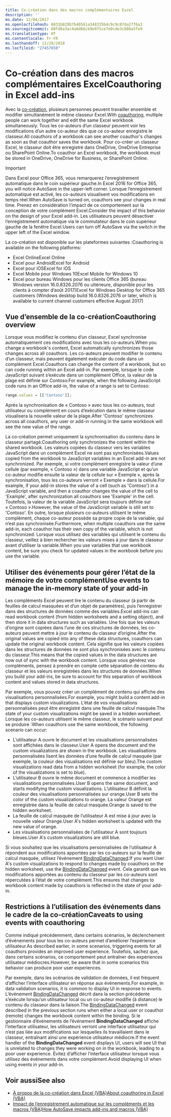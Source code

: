 ```yaml
---
title: Co-création dans des macros complémentaires Excel
description: ''
ms.date: 12/04/2017
ms.openlocfilehash: 6831b829b7b40561a348335b4c9c9c07da27f6a3
ms.sourcegitcommit: 60fd8a3ac4a6d66cb9e075ce7e0cde3c888a5fe9
ms.translationtype: HT
ms.contentlocale: fr-FR
ms.lasthandoff: 12/28/2018
ms.locfileid: "27457650"
---
```

# <a name="coauthoring-in-excel-add-ins"></a><span data-ttu-id="f28e1-102">Co-création dans des macros complémentaires Excel</span><span class="sxs-lookup"><span data-stu-id="f28e1-102">Coauthoring in Excel add-ins</span></span>  

<span data-ttu-id="f28e1-103">Avec la [co-création](https://support.office.com/article/Collaborate-on-Excel-workbooks-at-the-same-time-with-co-authoring-7152aa8b-b791-414c-a3bb-3024e46fb104), plusieurs personnes peuvent travailler ensemble et modifier simultanément le même classeur Excel.</span><span class="sxs-lookup"><span data-stu-id="f28e1-103">With [coauthoring](https://support.office.com/article/Collaborate-on-Excel-workbooks-at-the-same-time-with-co-authoring-7152aa8b-b791-414c-a3bb-3024e46fb104), multiple people can work together and edit the same Excel workbook simultaneously.</span></span> <span data-ttu-id="f28e1-104">Tous les co-auteurs d’un classeur peuvent voir les modifications d’un autre co-auteur dès que ce co-auteur enregistre le classeur.</span><span class="sxs-lookup"><span data-stu-id="f28e1-104">All coauthors of a workbook can see another coauthor's changes as soon as that coauthor saves the workbook.</span></span> <span data-ttu-id="f28e1-105">Pour co-créer un classeur Excel, le classeur doit être enregistré dans OneDrive, OneDrive Entreprise ou SharePoint Online.</span><span class="sxs-lookup"><span data-stu-id="f28e1-105">To coauthor an Excel workbook, the workbook must be stored in OneDrive, OneDrive for Business, or SharePoint Online.</span></span>

> [!IMPORTANT]
> <span data-ttu-id="f28e1-106">Dans Excel pour Office 365, vous remarquerez l’enregistrement automatique dans le coin supérieur gauche.</span><span class="sxs-lookup"><span data-stu-id="f28e1-106">In Excel 2016 for Office 365, you will notice AutoSave in the upper-left corner.</span></span> <span data-ttu-id="f28e1-107">Lorsque l’enregistrement automatique est activé, les co-auteurs visualisent vos modifications en temps réel.</span><span class="sxs-lookup"><span data-stu-id="f28e1-107">When AutoSave is turned on, coauthors see your changes in real time.</span></span> <span data-ttu-id="f28e1-108">Prenez en considération l’impact de ce comportement sur la conception de votre complément Excel.</span><span class="sxs-lookup"><span data-stu-id="f28e1-108">Consider the impact of this behavior on the design of your Excel add-in.</span></span> <span data-ttu-id="f28e1-109">Les utilisateurs peuvent désactiver l’enregistrement automatique via le commutateur dans le coin supérieur gauche de la fenêtre Excel.</span><span class="sxs-lookup"><span data-stu-id="f28e1-109">Users can turn off AutoSave via the switch in the upper left of the Excel window.</span></span>

<span data-ttu-id="f28e1-110">La co-création est disponible sur les plateformes suivantes :</span><span class="sxs-lookup"><span data-stu-id="f28e1-110">Coauthoring is available on the following platforms:</span></span>

- <span data-ttu-id="f28e1-111">Excel Online</span><span class="sxs-lookup"><span data-stu-id="f28e1-111">Excel Online</span></span>
- <span data-ttu-id="f28e1-112">Excel pour Android</span><span class="sxs-lookup"><span data-stu-id="f28e1-112">Excel for Android</span></span>
- <span data-ttu-id="f28e1-113">Excel pour iOS</span><span class="sxs-lookup"><span data-stu-id="f28e1-113">Excel for iOS</span></span>
- <span data-ttu-id="f28e1-114">Excel Mobile pour Windows 10</span><span class="sxs-lookup"><span data-stu-id="f28e1-114">Excel Mobile for Windows 10</span></span>
- <span data-ttu-id="f28e1-115">Excel pour bureau Windows pour les clients Office 365 (bureau Windows version 16.0.8326.2076 ou ultérieure, disponible pour les clients à compter d’août 2017)</span><span class="sxs-lookup"><span data-stu-id="f28e1-115">Excel for Windows Desktop for Office 365 customers (Windows desktop build 16.0.8326.2076 or later, which is available to current channel customers effective August 2017)</span></span>

## <a name="coauthoring-overview"></a><span data-ttu-id="f28e1-116">Vue d’ensemble de la co-création</span><span class="sxs-lookup"><span data-stu-id="f28e1-116">Coauthoring overview</span></span>
 
<span data-ttu-id="f28e1-117">Lorsque vous modifiez le contenu d’un classeur, Excel synchronise automatiquement ces modifications avec tous les co-auteurs.</span><span class="sxs-lookup"><span data-stu-id="f28e1-117">When you change a workbook's content, Excel automatically synchronizes those changes across all coauthors.</span></span> <span data-ttu-id="f28e1-118">Les co-auteurs peuvent modifier le contenu d’un classeur, mais peuvent également exécuter du code dans un complément Excel.</span><span class="sxs-lookup"><span data-stu-id="f28e1-118">Coauthors can change the content of a workbook, but so can code running within an Excel add-in.</span></span> <span data-ttu-id="f28e1-119">Par exemple, lorsque le code JavaScript suivant s’exécute dans un complément Office, la valeur de la plage est définie sur Contoso:</span><span class="sxs-lookup"><span data-stu-id="f28e1-119">For example, when the following JavaScript code runs in an Office add-in, the value of a range is set to Contoso:</span></span>

```js
range.values = [['Contoso']];
```
<span data-ttu-id="f28e1-120">Après la synchronisation de « Contoso » avec tous les co-auteurs, tout utilisateur ou complément en cours d’exécution dans le même classeur visualisera la nouvelle valeur de la plage.</span><span class="sxs-lookup"><span data-stu-id="f28e1-120">After 'Contoso' synchronizes across all coauthors, any user or add-in running in the same workbook will see the new value of the range.</span></span> 

<span data-ttu-id="f28e1-121">La co-création permet uniquement la synchronisation du contenu dans le classeur partagé.</span><span class="sxs-lookup"><span data-stu-id="f28e1-121">Coauthoring only synchronizes the content within the shared workbook.</span></span> <span data-ttu-id="f28e1-122">Les valeurs copiées du classeur vers les variables JavaScript dans un complément Excel ne sont pas synchronisées.</span><span class="sxs-lookup"><span data-stu-id="f28e1-122">Values copied from the workbook to JavaScript variables in an Excel add-in are not synchronized.</span></span> <span data-ttu-id="f28e1-123">Par exemple, si votre complément enregistre la valeur d’une cellule (par exemple, « Contoso ») dans une variable JavaScript et qu’un co-auteur modifie ensuite la valeur de la cellule sur « Exemple », après la synchronisation, tous les co-auteurs verront « Exemple » dans la cellule.</span><span class="sxs-lookup"><span data-stu-id="f28e1-123">For example, if your add-in stores the value of a cell (such as 'Contoso') in a JavaScript variable, and then a coauthor changes the value of the cell to 'Example', after synchronization all coauthors see 'Example' in the cell.</span></span> <span data-ttu-id="f28e1-124">Toutefois, la valeur de la variable JavaScript sera toujours définie sur « Contoso ».</span><span class="sxs-lookup"><span data-stu-id="f28e1-124">However, the value of the JavaScript variable is still set to 'Contoso'.</span></span> <span data-ttu-id="f28e1-125">En outre, lorsque plusieurs co-auteurs utilisent le même complément, chaque co-auteur possède sa propre copie de la variable, qui n’est pas synchronisée.</span><span class="sxs-lookup"><span data-stu-id="f28e1-125">Furthermore, when multiple coauthors use the same add-in, each coauthor has their own copy of the variable, which is not synchronized.</span></span> <span data-ttu-id="f28e1-126">Lorsque vous utilisez des variables qui utilisent le contenu du classeur, veillez à bien rechercher les valeurs mises à jour dans le classeur avant d’utiliser la variable.</span><span class="sxs-lookup"><span data-stu-id="f28e1-126">When you use variables that use workbook content, be sure you check for updated values in the workbook before you use the variable.</span></span> 

## <a name="use-events-to-manage-the-in-memory-state-of-your-add-in"></a><span data-ttu-id="f28e1-127">Utiliser des événements pour gérer l’état de la mémoire de votre complément</span><span class="sxs-lookup"><span data-stu-id="f28e1-127">Use events to manage the in-memory state of your add-in</span></span>
 
<span data-ttu-id="f28e1-128">Les compléments Excel peuvent lire le contenu du classeur (à partir de feuilles de calcul masquées et d’un objet de paramètres), puis l’enregistrer dans des structures de données comme des variables.</span><span class="sxs-lookup"><span data-stu-id="f28e1-128">Excel add-ins can read workbook content (from hidden worksheets and a setting object), and then store it in data structures such as variables.</span></span> <span data-ttu-id="f28e1-129">Une fois que les valeurs d’origine sont copiées dans l’une de ces structures de données, les co-auteurs peuvent mettre à jour le contenu du classeur d’origine.</span><span class="sxs-lookup"><span data-stu-id="f28e1-129">After the original values are copied into any of these data structures, coauthors can update the original workbook content.</span></span> <span data-ttu-id="f28e1-130">Cela signifie que les valeurs copiées dans les structures de données ne sont plus synchronisées avec le contenu du classeur.</span><span class="sxs-lookup"><span data-stu-id="f28e1-130">This means that the copied values in the data structures are now out of sync with the workbook content.</span></span> <span data-ttu-id="f28e1-131">Lorsque vous générez vos compléments, pensez à prendre en compte cette séparation de contenu du classeur et les valeurs enregistrées dans les structures de données.</span><span class="sxs-lookup"><span data-stu-id="f28e1-131">When you build your add-ins, be sure to account for this separation of workbook content and values stored in data structures.</span></span>

<span data-ttu-id="f28e1-132">Par exemple, vous pouvez créer un complément de contenu qui affiche des visualisations personnalisées.</span><span class="sxs-lookup"><span data-stu-id="f28e1-132">For example, you might build a content add-in that displays custom visualizations.</span></span> <span data-ttu-id="f28e1-133">L’état de vos visualisations personnalisées peut être enregistré dans une feuille de calcul masquée.</span><span class="sxs-lookup"><span data-stu-id="f28e1-133">The state of your custom visualizations might be saved in a hidden worksheet.</span></span> <span data-ttu-id="f28e1-134">Lorsque les co-auteurs utilisent le même classeur, le scénario suivant peut se produire :</span><span class="sxs-lookup"><span data-stu-id="f28e1-134">When coauthors use the same workbook, the following scenario can occur:</span></span>

- <span data-ttu-id="f28e1-135">L’utilisateur A ouvre le document et les visualisations personnalisées sont affichées dans le classeur.</span><span class="sxs-lookup"><span data-stu-id="f28e1-135">User A opens the document and the custom visualizations are shown in the workbook.</span></span> <span data-ttu-id="f28e1-136">Les visualisations personnalisées lisent les données d’une feuille de calcul masquée (par exemple, la couleur des visualisations est définie sur bleu).</span><span class="sxs-lookup"><span data-stu-id="f28e1-136">The custom visualizations read data from a hidden worksheet (for example, the color of the visualizations is set to blue).</span></span>
- <span data-ttu-id="f28e1-137">L’utilisateur B ouvre le même document et commence à modifier les visualisations personnalisées.</span><span class="sxs-lookup"><span data-stu-id="f28e1-137">User B opens the same document, and starts modifying the custom visualizations.</span></span> <span data-ttu-id="f28e1-138">L’utilisateur B définit la couleur des visualisations personnalisées sur orange.</span><span class="sxs-lookup"><span data-stu-id="f28e1-138">User B sets the color of the custom visualizations to orange.</span></span> <span data-ttu-id="f28e1-139">La valeur Orange est enregistrée dans la feuille de calcul masquée.</span><span class="sxs-lookup"><span data-stu-id="f28e1-139">Orange is saved to the hidden worksheet.</span></span>
- <span data-ttu-id="f28e1-140">La feuille de calcul masquée de l’utilisateur A est mise à jour avec la nouvelle valeur Orange.</span><span class="sxs-lookup"><span data-stu-id="f28e1-140">User A's hidden worksheet is updated with the new value of orange.</span></span>
- <span data-ttu-id="f28e1-141">Les visualisations personnalisées de l’utilisateur A sont toujours bleues.</span><span class="sxs-lookup"><span data-stu-id="f28e1-141">User A's custom visualizations are still blue.</span></span> 

<span data-ttu-id="f28e1-142">Si vous souhaitez que les visualisations personnalisées de l’utilisateur A répondent aux modifications apportées par les co-auteurs sur la feuille de calcul masquée, utilisez l’événement [BindingDataChanged](https://docs.microsoft.com/javascript/api/office/office.bindingdatachangedeventargs).</span><span class="sxs-lookup"><span data-stu-id="f28e1-142">If you want User A's custom visualizations to respond to changes made by coauthors on the hidden worksheet, use the [BindingDataChanged](https://docs.microsoft.com/javascript/api/office/office.bindingdatachangedeventargs) event.</span></span> <span data-ttu-id="f28e1-143">Cela garantit que les modifications apportées au contenu du classeur par les co-auteurs sont répercutées à l’état de votre complément.</span><span class="sxs-lookup"><span data-stu-id="f28e1-143">This ensures that changes to workbook content made by coauthors is reflected in the state of your add-in.</span></span>

## <a name="caveats-to-using-events-with-coauthoring"></a><span data-ttu-id="f28e1-144">Restrictions à l’utilisation des événements dans le cadre de la co-création</span><span class="sxs-lookup"><span data-stu-id="f28e1-144">Caveats to using events with coauthoring</span></span> 

<span data-ttu-id="f28e1-145">Comme indiqué précédemment, dans certains scénarios, le déclenchement d’événements pour tous les co-auteurs permet d’améliorer l’expérience utilisateur.</span><span class="sxs-lookup"><span data-stu-id="f28e1-145">As described earlier, in some scenarios, triggering events for all coauthors provides an improved user experience.</span></span> <span data-ttu-id="f28e1-146">Toutefois, sachez que, dans certains scénarios, ce comportement peut entraîner des expériences utilisateur médiocres.</span><span class="sxs-lookup"><span data-stu-id="f28e1-146">However, be aware that in some scenarios this behavior can produce poor user experiences.</span></span> 

<span data-ttu-id="f28e1-147">Par exemple, dans les scénarios de validation de données, il est fréquent d’afficher l’interface utilisateur en réponse aux événements.</span><span class="sxs-lookup"><span data-stu-id="f28e1-147">For example, in data validation scenarios, it is common to display UI in response to events.</span></span> <span data-ttu-id="f28e1-148">L’événement [BindingDataChanged](https://docs.microsoft.com/javascript/api/office/office.bindingdatachangedeventargs) décrit dans la section précédente s’exécute lorsqu’un utilisateur local ou un co-auteur modifie (à distance) le contenu du classeur dans la liaison.</span><span class="sxs-lookup"><span data-stu-id="f28e1-148">The [BindingDataChanged](https://docs.microsoft.com/javascript/api/office/office.bindingdatachangedeventargs) event described in the previous section runs when either a local user or coauthor (remote) changes the workbook content within the binding.</span></span> <span data-ttu-id="f28e1-149">Si le gestionnaire d’événements de l’événement **BindingDataChanged** affiche l’interface utilisateur, les utilisateurs verront une interface utilisateur qui n’est pas liée aux modifications sur lesquelles ils travaillaient dans le classeur, entraînant ainsi une expérience utilisateur médiocre.</span><span class="sxs-lookup"><span data-stu-id="f28e1-149">If the event handler of the **BindingDataChanged** event displays UI, users will see UI that is unrelated to changes they were working on in the workbook, leading to a poor user experience.</span></span> <span data-ttu-id="f28e1-150">Évitez d’afficher l’interface utilisateur lorsque vous utilisez des événements dans votre complément.</span><span class="sxs-lookup"><span data-stu-id="f28e1-150">Avoid displaying UI when using events in your add-in.</span></span>

## <a name="see-also"></a><span data-ttu-id="f28e1-151">Voir aussi</span><span class="sxs-lookup"><span data-stu-id="f28e1-151">See also</span></span> 

- [<span data-ttu-id="f28e1-152">À propos de la co-création dans Excel (VBA)</span><span class="sxs-lookup"><span data-stu-id="f28e1-152">About coauthoring in Excel (VBA)</span></span>](https://docs.microsoft.com/office/vba/excel/concepts/about-coauthoring-in-excel) 
- [<span data-ttu-id="f28e1-153">Impact de l’enregistrement automatique sur les compléments et les macros (VBA)</span><span class="sxs-lookup"><span data-stu-id="f28e1-153">How AutoSave impacts add-ins and macros (VBA)</span></span>](https://docs.microsoft.com/office/vba/library-reference/concepts/how-autosave-impacts-addins-and-macros) 
